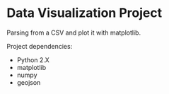 # Data Visualization Project

Parsing from a CSV and plot it with matplotlib.

Project dependencies:
- Python 2.X
- matplotlib
- numpy
- geojson
